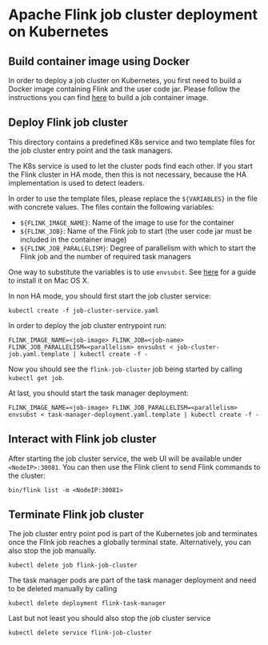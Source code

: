 # Apache Flink job cluster deployment on Kubernetes

## Build container image using Docker

In order to deploy a job cluster on Kubernetes, you first need to build a Docker image containing Flink and the user code jar.
Please follow the instructions you can find [here](../docker/README.md) to build a job container image.

## Deploy Flink job cluster

This directory contains a predefined K8s service and two template files for the job cluster entry point and the task managers.

The K8s service is used to let the cluster pods find each other. 
If you start the Flink cluster in HA mode, then this is not necessary, because the HA implementation is used to detect leaders.

In order to use the template files, please replace the `${VARIABLES}` in the file with concrete values.
The files contain the following variables:

- `${FLINK_IMAGE_NAME}`: Name of the image to use for the container
- `${FLINK_JOB}`: Name of the Flink job to start (the user code jar must be included in the container image)
- `${FLINK_JOB_PARALLELISM}`: Degree of parallelism with which to start the Flink job and the number of required task managers

One way to substitute the variables is to use `envsubst`.
See [here](https://stackoverflow.com/a/23622446/4815083) for a guide to install it on Mac OS X.

In non HA mode, you should first start the job cluster service:

`kubectl create -f job-cluster-service.yaml`

In order to deploy the job cluster entrypoint run:

`FLINK_IMAGE_NAME=<job-image> FLINK_JOB=<job-name> FLINK_JOB_PARALLELISM=<parallelism> envsubst < job-cluster-job.yaml.template | kubectl create -f -`

Now you should see the `flink-job-cluster` job being started by calling `kubectl get job`.

At last, you should start the task manager deployment:

`FLINK_IMAGE_NAME=<job-image> FLINK_JOB_PARALLELISM=<parallelism> envsubst < task-manager-deployment.yaml.template | kubectl create -f -`

## Interact with Flink job cluster

After starting the job cluster service, the web UI will be available under `<NodeIP>:30081`.
You can then use the Flink client to send Flink commands to the cluster:

`bin/flink list -m <NodeIP:30081>`

## Terminate Flink job cluster

The job cluster entry point pod is part of the Kubernetes job and terminates once the Flink job reaches a globally terminal state.
Alternatively, you can also stop the job manually.

`kubectl delete job flink-job-cluster`

The task manager pods are part of the task manager deployment and need to be deleted manually by calling

`kubectl delete deployment flink-task-manager`

Last but not least you should also stop the job cluster service

`kubectl delete service flink-job-cluster`
